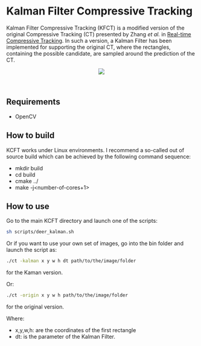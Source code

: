# Kalman Filter Compressive Tracking 
Kalman Filter Compressive Tracking (KFCT) is a modified version of the original Compressive Tracking (CT) presented by Zhang <i>et al.</I> in <a href="http://www4.comp.polyu.edu.hk/~cslzhang/CT/eccv_ct_camera.pdf" target="_blank">Real-time Compressive Tracking</a>. 
In such a version, a Kalman Filter has been implemented for supporting the original CT, where the rectangles, containing the possible candidate, are sampled around the prediction of the CT.

<p align="center">
<a href="https://www.youtube.com/watch?v=_CEy4R6JTZk"  target="_blank"><img src="https://img.youtube.com/vi/_CEy4R6JTZk/0.jpg"/></a>
</p>
<br>

## Requirements
* OpenCV

## How to build

KCFT works under Linux environments. I recommend a so-called out of source build which can be achieved by the following command sequence:

* mkdir build
* cd build
* cmake ../
* make -j<number-of-cores+1>

## How to use

Go to the main KCFT directory and launch one of the scripts:

```bash
sh scripts/deer_kalman.sh
```

Or if you want to use your own set of images, go into the bin folder and launch the script as:
```bash
./ct -kalman x y w h dt path/to/the/image/folder
```
for the Kaman version.

Or:
```bash
./ct -origin x y w h path/to/the/image/folder
```

for the original version.

Where:
* x,y,w,h: are the coordinates of the first rectangle
* dt: is the parameter of the Kalman Filter.